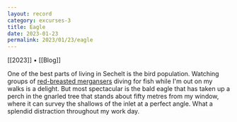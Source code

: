 ```yaml
---
layout: record
category: excurses-3
title: Eagle
date: 2023-01-23
permalink: 2023/01/23/eagle
---
```


[[2023]] • [[Blog]]

One of the best parts of living in Sechelt is the bird population. Watching groups of [red-breasted mergansers](https://en.wikipedia.org/wiki/Red-breasted_merganser) diving for fish while I'm out on my walks is a delight. But most spectacular is the bald eagle that has taken up a perch in the gnarled tree that stands about fifty metres from my window, where it can survey the shallows of the inlet at a perfect angle. What a splendid distraction throughout my work day.
